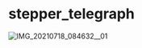 # stepper_telegraph

![IMG_20210718_084632__01](https://user-images.githubusercontent.com/85446029/126055438-8c87d0fd-a164-482f-a678-afd2c0f8685e.jpg)
